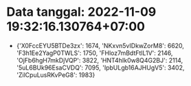 # Data tanggal: 2022-11-09 19:32:16.130764+07:00

* {'X0FccEYU5BTDe3zx': 1674, 'NKxvn5vIDkwZorM8': 6620, 'F3h1Ee2YagP0TWLS': 1750, 'FHloz7mBdtFtlL1V': 2146, 'OjFb6hgH7mkDjVQP': 3822, 'HNT4hIk0w8Q4G2BJ': 2114, '5uL6BUk96EsaCVDQ': 7095, 'IpbULgb16AJHUgV5': 3402, 'ZilCpuLusRKvPeG8': 1983}
